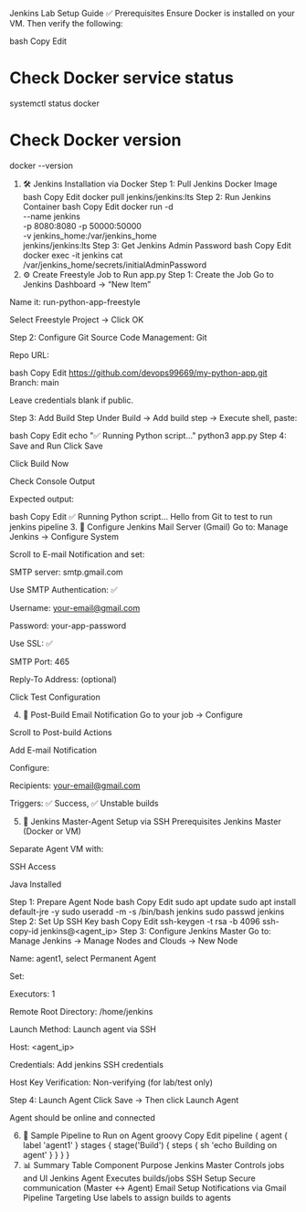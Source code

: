 Jenkins Lab Setup Guide
✅ Prerequisites
Ensure Docker is installed on your VM. Then verify the following:

bash
Copy
Edit
# Check Docker service status
systemctl status docker

# Check Docker version
docker --version
1. 🛠️ Jenkins Installation via Docker
Step 1: Pull Jenkins Docker Image
bash
Copy
Edit
docker pull jenkins/jenkins:lts
Step 2: Run Jenkins Container
bash
Copy
Edit
docker run -d \
  --name jenkins \
  -p 8080:8080 -p 50000:50000 \
  -v jenkins_home:/var/jenkins_home \
  jenkins/jenkins:lts
Step 3: Get Jenkins Admin Password
bash
Copy
Edit
docker exec -it jenkins cat /var/jenkins_home/secrets/initialAdminPassword
2. ⚙️ Create Freestyle Job to Run app.py
Step 1: Create the Job
Go to Jenkins Dashboard → “New Item”

Name it: run-python-app-freestyle

Select Freestyle Project → Click OK

Step 2: Configure Git
Source Code Management: Git

Repo URL:

bash
Copy
Edit
https://github.com/devops99669/my-python-app.git
Branch: main

Leave credentials blank if public.

Step 3: Add Build Step
Under Build → Add build step → Execute shell, paste:

bash
Copy
Edit
echo "✅ Running Python script..."
python3 app.py
Step 4: Save and Run
Click Save

Click Build Now

Check Console Output

Expected output:

bash
Copy
Edit
✅ Running Python script...
Hello from Git to test to run jenkins pipeline
3. 📧 Configure Jenkins Mail Server (Gmail)
Go to: Manage Jenkins → Configure System

Scroll to E-mail Notification and set:

SMTP server: smtp.gmail.com

Use SMTP Authentication: ✅

Username: your-email@gmail.com

Password: your-app-password

Use SSL: ✅

SMTP Port: 465

Reply-To Address: (optional)

Click Test Configuration

4. 📨 Post-Build Email Notification
Go to your job → Configure

Scroll to Post-build Actions

Add E-mail Notification

Configure:

Recipients: your-email@gmail.com

Triggers: ✅ Success, ✅ Unstable builds

5. 🔗 Jenkins Master-Agent Setup via SSH
Prerequisites
Jenkins Master (Docker or VM)

Separate Agent VM with:

SSH Access

Java Installed

Step 1: Prepare Agent Node
bash
Copy
Edit
sudo apt update
sudo apt install default-jre -y
sudo useradd -m -s /bin/bash jenkins
sudo passwd jenkins
Step 2: Set Up SSH Key
bash
Copy
Edit
ssh-keygen -t rsa -b 4096
ssh-copy-id jenkins@<agent_ip>
Step 3: Configure Jenkins Master
Go to: Manage Jenkins → Manage Nodes and Clouds → New Node

Name: agent1, select Permanent Agent

Set:

Executors: 1

Remote Root Directory: /home/jenkins

Launch Method: Launch agent via SSH

Host: <agent_ip>

Credentials: Add jenkins SSH credentials

Host Key Verification: Non-verifying (for lab/test only)

Step 4: Launch Agent
Click Save → Then click Launch Agent

Agent should be online and connected

6. 🚧 Sample Pipeline to Run on Agent
groovy
Copy
Edit
pipeline {
    agent { label 'agent1' }
    stages {
        stage('Build') {
            steps {
                sh 'echo Building on agent'
            }
        }
    }
}
7. 📊 Summary Table
Component	Purpose
Jenkins Master	Controls jobs and UI
Jenkins Agent	Executes builds/jobs
SSH Setup	Secure communication (Master ↔ Agent)
Email Setup	Notifications via Gmail
Pipeline Targeting	Use labels to assign builds to agents
